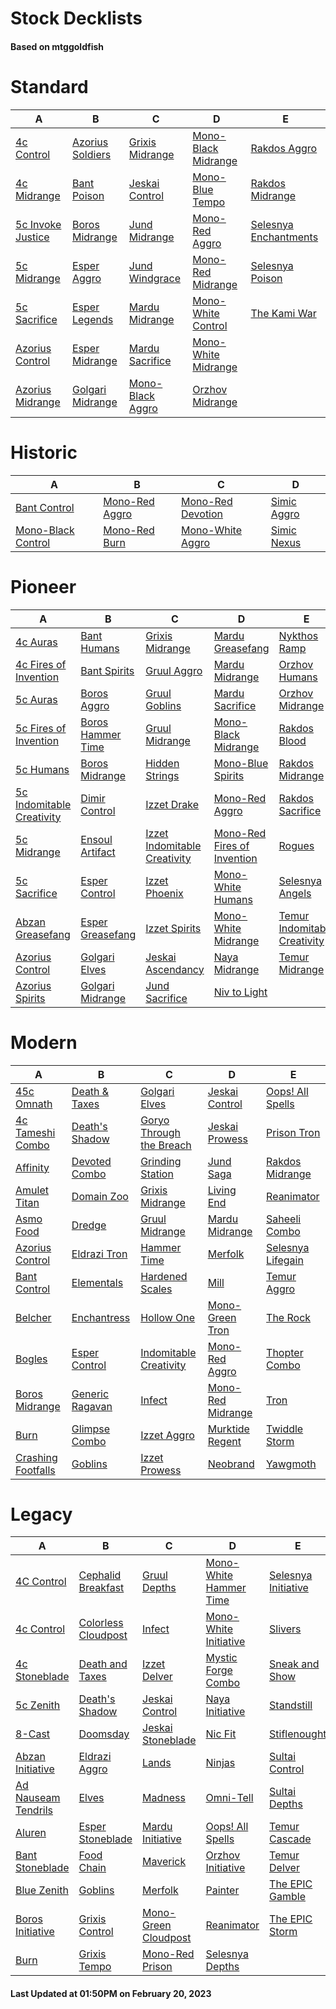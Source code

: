# Stock Decklists
#### Based on mtggoldfish


# Standard

|                                  A                                   |                                 B                                  |                                 C                                  |                                    D                                     |                                      E                                       |
|----------------------------------------------------------------------|--------------------------------------------------------------------|--------------------------------------------------------------------|--------------------------------------------------------------------------|------------------------------------------------------------------------------|
|[4c Control](./mtggoldfish/Standard/decks/4c_Control.md)              |[Azorius Soldiers](./mtggoldfish/Standard/decks/Azorius_Soldiers.md)|[Grixis Midrange](./mtggoldfish/Standard/decks/Grixis_Midrange.md)  |[Mono-Black Midrange](./mtggoldfish/Standard/decks/Mono-Black_Midrange.md)|[Rakdos Aggro](./mtggoldfish/Standard/decks/Rakdos_Aggro.md)                  |
|[4c Midrange](./mtggoldfish/Standard/decks/4c_Midrange.md)            |[Bant Poison](./mtggoldfish/Standard/decks/Bant_Poison.md)          |[Jeskai Control](./mtggoldfish/Standard/decks/Jeskai_Control.md)    |[Mono-Blue Tempo](./mtggoldfish/Standard/decks/Mono-Blue_Tempo.md)        |[Rakdos Midrange](./mtggoldfish/Standard/decks/Rakdos_Midrange.md)            |
|[5c Invoke Justice](./mtggoldfish/Standard/decks/5c_Invoke_Justice.md)|[Boros Midrange](./mtggoldfish/Standard/decks/Boros_Midrange.md)    |[Jund Midrange](./mtggoldfish/Standard/decks/Jund_Midrange.md)      |[Mono-Red Aggro](./mtggoldfish/Standard/decks/Mono-Red_Aggro.md)          |[Selesnya Enchantments](./mtggoldfish/Standard/decks/Selesnya_Enchantments.md)|
|[5c Midrange](./mtggoldfish/Standard/decks/5c_Midrange.md)            |[Esper Aggro](./mtggoldfish/Standard/decks/Esper_Aggro.md)          |[Jund Windgrace](./mtggoldfish/Standard/decks/Jund_Windgrace.md)    |[Mono-Red Midrange](./mtggoldfish/Standard/decks/Mono-Red_Midrange.md)    |[Selesnya Poison](./mtggoldfish/Standard/decks/Selesnya_Poison.md)            |
|[5c Sacrifice](./mtggoldfish/Standard/decks/5c_Sacrifice.md)          |[Esper Legends](./mtggoldfish/Standard/decks/Esper_Legends.md)      |[Mardu Midrange](./mtggoldfish/Standard/decks/Mardu_Midrange.md)    |[Mono-White Control](./mtggoldfish/Standard/decks/Mono-White_Control.md)  |[The Kami War](./mtggoldfish/Standard/decks/The_Kami_War.md)                  |
|[Azorius Control](./mtggoldfish/Standard/decks/Azorius_Control.md)    |[Esper Midrange](./mtggoldfish/Standard/decks/Esper_Midrange.md)    |[Mardu Sacrifice](./mtggoldfish/Standard/decks/Mardu_Sacrifice.md)  |[Mono-White Midrange](./mtggoldfish/Standard/decks/Mono-White_Midrange.md)|                                                                              |
|[Azorius Midrange](./mtggoldfish/Standard/decks/Azorius_Midrange.md)  |[Golgari Midrange](./mtggoldfish/Standard/decks/Golgari_Midrange.md)|[Mono-Black Aggro](./mtggoldfish/Standard/decks/Mono-Black_Aggro.md)|[Orzhov Midrange](./mtggoldfish/Standard/decks/Orzhov_Midrange.md)        |                                                                              |


# Historic

|                                   A                                    |                               B                                |                                  C                                   |                            D                             |
|------------------------------------------------------------------------|----------------------------------------------------------------|----------------------------------------------------------------------|----------------------------------------------------------|
|[Bant Control](./mtggoldfish/Historic/decks/Bant_Control.md)            |[Mono-Red Aggro](./mtggoldfish/Historic/decks/Mono-Red_Aggro.md)|[Mono-Red Devotion](./mtggoldfish/Historic/decks/Mono-Red_Devotion.md)|[Simic Aggro](./mtggoldfish/Historic/decks/Simic_Aggro.md)|
|[Mono-Black Control](./mtggoldfish/Historic/decks/Mono-Black_Control.md)|[Mono-Red Burn](./mtggoldfish/Historic/decks/Mono-Red_Burn.md)  |[Mono-White Aggro](./mtggoldfish/Historic/decks/Mono-White_Aggro.md)  |[Simic Nexus](./mtggoldfish/Historic/decks/Simic_Nexus.md)|


# Pioneer

|                                          A                                          |                                  B                                  |                                             C                                             |                                            D                                            |                                             E                                             |
|-------------------------------------------------------------------------------------|---------------------------------------------------------------------|-------------------------------------------------------------------------------------------|-----------------------------------------------------------------------------------------|-------------------------------------------------------------------------------------------|
|[4c Auras](./mtggoldfish/Pioneer/decks/4c_Auras.md)                                  |[Bant Humans](./mtggoldfish/Pioneer/decks/Bant_Humans.md)            |[Grixis Midrange](./mtggoldfish/Pioneer/decks/Grixis_Midrange.md)                          |[Mardu Greasefang](./mtggoldfish/Pioneer/decks/Mardu_Greasefang.md)                      |[Nykthos Ramp](./mtggoldfish/Pioneer/decks/Nykthos_Ramp.md)                                |
|[4c Fires of Invention](./mtggoldfish/Pioneer/decks/4c_Fires_of_Invention.md)        |[Bant Spirits](./mtggoldfish/Pioneer/decks/Bant_Spirits.md)          |[Gruul Aggro](./mtggoldfish/Pioneer/decks/Gruul_Aggro.md)                                  |[Mardu Midrange](./mtggoldfish/Pioneer/decks/Mardu_Midrange.md)                          |[Orzhov Humans](./mtggoldfish/Pioneer/decks/Orzhov_Humans.md)                              |
|[5c Auras](./mtggoldfish/Pioneer/decks/5c_Auras.md)                                  |[Boros Aggro](./mtggoldfish/Pioneer/decks/Boros_Aggro.md)            |[Gruul Goblins](./mtggoldfish/Pioneer/decks/Gruul_Goblins.md)                              |[Mardu Sacrifice](./mtggoldfish/Pioneer/decks/Mardu_Sacrifice.md)                        |[Orzhov Midrange](./mtggoldfish/Pioneer/decks/Orzhov_Midrange.md)                          |
|[5c Fires of Invention](./mtggoldfish/Pioneer/decks/5c_Fires_of_Invention.md)        |[Boros Hammer Time](./mtggoldfish/Pioneer/decks/Boros_Hammer_Time.md)|[Gruul Midrange](./mtggoldfish/Pioneer/decks/Gruul_Midrange.md)                            |[Mono-Black Midrange](./mtggoldfish/Pioneer/decks/Mono-Black_Midrange.md)                |[Rakdos Blood](./mtggoldfish/Pioneer/decks/Rakdos_Blood.md)                                |
|[5c Humans](./mtggoldfish/Pioneer/decks/5c_Humans.md)                                |[Boros Midrange](./mtggoldfish/Pioneer/decks/Boros_Midrange.md)      |[Hidden Strings](./mtggoldfish/Pioneer/decks/Hidden_Strings.md)                            |[Mono-Blue Spirits](./mtggoldfish/Pioneer/decks/Mono-Blue_Spirits.md)                    |[Rakdos Midrange](./mtggoldfish/Pioneer/decks/Rakdos_Midrange.md)                          |
|[5c Indomitable Creativity](./mtggoldfish/Pioneer/decks/5c_Indomitable_Creativity.md)|[Dimir Control](./mtggoldfish/Pioneer/decks/Dimir_Control.md)        |[Izzet Drake](./mtggoldfish/Pioneer/decks/Izzet_Drake.md)                                  |[Mono-Red Aggro](./mtggoldfish/Pioneer/decks/Mono-Red_Aggro.md)                          |[Rakdos Sacrifice](./mtggoldfish/Pioneer/decks/Rakdos_Sacrifice.md)                        |
|[5c Midrange](./mtggoldfish/Pioneer/decks/5c_Midrange.md)                            |[Ensoul Artifact](./mtggoldfish/Pioneer/decks/Ensoul_Artifact.md)    |[Izzet Indomitable Creativity](./mtggoldfish/Pioneer/decks/Izzet_Indomitable_Creativity.md)|[Mono-Red Fires of Invention](./mtggoldfish/Pioneer/decks/Mono-Red_Fires_of_Invention.md)|[Rogues](./mtggoldfish/Pioneer/decks/Rogues.md)                                            |
|[5c Sacrifice](./mtggoldfish/Pioneer/decks/5c_Sacrifice.md)                          |[Esper Control](./mtggoldfish/Pioneer/decks/Esper_Control.md)        |[Izzet Phoenix](./mtggoldfish/Pioneer/decks/Izzet_Phoenix.md)                              |[Mono-White Humans](./mtggoldfish/Pioneer/decks/Mono-White_Humans.md)                    |[Selesnya Angels](./mtggoldfish/Pioneer/decks/Selesnya_Angels.md)                          |
|[Abzan Greasefang](./mtggoldfish/Pioneer/decks/Abzan_Greasefang.md)                  |[Esper Greasefang](./mtggoldfish/Pioneer/decks/Esper_Greasefang.md)  |[Izzet Spirits](./mtggoldfish/Pioneer/decks/Izzet_Spirits.md)                              |[Mono-White Midrange](./mtggoldfish/Pioneer/decks/Mono-White_Midrange.md)                |[Temur Indomitable Creativity](./mtggoldfish/Pioneer/decks/Temur_Indomitable_Creativity.md)|
|[Azorius Control](./mtggoldfish/Pioneer/decks/Azorius_Control.md)                    |[Golgari Elves](./mtggoldfish/Pioneer/decks/Golgari_Elves.md)        |[Jeskai Ascendancy](./mtggoldfish/Pioneer/decks/Jeskai_Ascendancy.md)                      |[Naya Midrange](./mtggoldfish/Pioneer/decks/Naya_Midrange.md)                            |[Temur Midrange](./mtggoldfish/Pioneer/decks/Temur_Midrange.md)                            |
|[Azorius Spirits](./mtggoldfish/Pioneer/decks/Azorius_Spirits.md)                    |[Golgari Midrange](./mtggoldfish/Pioneer/decks/Golgari_Midrange.md)  |[Jund Sacrifice](./mtggoldfish/Pioneer/decks/Jund_Sacrifice.md)                            |[Niv to Light](./mtggoldfish/Pioneer/decks/Niv_to_Light.md)                              |                                                                                           |


# Modern

|                                  A                                   |                               B                                |                                        C                                         |                                 D                                  |                                 E                                  |
|----------------------------------------------------------------------|----------------------------------------------------------------|----------------------------------------------------------------------------------|--------------------------------------------------------------------|--------------------------------------------------------------------|
|[45c Omnath](./mtggoldfish/Modern/decks/45c_Omnath.md)                |[Death & Taxes](./mtggoldfish/Modern/decks/Death_&_Taxes.md)    |[Golgari Elves](./mtggoldfish/Modern/decks/Golgari_Elves.md)                      |[Jeskai Control](./mtggoldfish/Modern/decks/Jeskai_Control.md)      |[Oops! All Spells](./mtggoldfish/Modern/decks/Oops!_All_Spells.md)  |
|[4c Tameshi Combo](./mtggoldfish/Modern/decks/4c_Tameshi_Combo.md)    |[Death's Shadow](./mtggoldfish/Modern/decks/Death's_Shadow.md)  |[Goryo Through the Breach](./mtggoldfish/Modern/decks/Goryo_Through_the_Breach.md)|[Jeskai Prowess](./mtggoldfish/Modern/decks/Jeskai_Prowess.md)      |[Prison Tron](./mtggoldfish/Modern/decks/Prison_Tron.md)            |
|[Affinity](./mtggoldfish/Modern/decks/Affinity.md)                    |[Devoted Combo](./mtggoldfish/Modern/decks/Devoted_Combo.md)    |[Grinding Station](./mtggoldfish/Modern/decks/Grinding_Station.md)                |[Jund Saga](./mtggoldfish/Modern/decks/Jund_Saga.md)                |[Rakdos Midrange](./mtggoldfish/Modern/decks/Rakdos_Midrange.md)    |
|[Amulet Titan](./mtggoldfish/Modern/decks/Amulet_Titan.md)            |[Domain Zoo](./mtggoldfish/Modern/decks/Domain_Zoo.md)          |[Grixis Midrange](./mtggoldfish/Modern/decks/Grixis_Midrange.md)                  |[Living End](./mtggoldfish/Modern/decks/Living_End.md)              |[Reanimator](./mtggoldfish/Modern/decks/Reanimator.md)              |
|[Asmo Food](./mtggoldfish/Modern/decks/Asmo_Food.md)                  |[Dredge](./mtggoldfish/Modern/decks/Dredge.md)                  |[Gruul Midrange](./mtggoldfish/Modern/decks/Gruul_Midrange.md)                    |[Mardu Midrange](./mtggoldfish/Modern/decks/Mardu_Midrange.md)      |[Saheeli Combo](./mtggoldfish/Modern/decks/Saheeli_Combo.md)        |
|[Azorius Control](./mtggoldfish/Modern/decks/Azorius_Control.md)      |[Eldrazi Tron](./mtggoldfish/Modern/decks/Eldrazi_Tron.md)      |[Hammer Time](./mtggoldfish/Modern/decks/Hammer_Time.md)                          |[Merfolk](./mtggoldfish/Modern/decks/Merfolk.md)                    |[Selesnya Lifegain](./mtggoldfish/Modern/decks/Selesnya_Lifegain.md)|
|[Bant Control](./mtggoldfish/Modern/decks/Bant_Control.md)            |[Elementals](./mtggoldfish/Modern/decks/Elementals.md)          |[Hardened Scales](./mtggoldfish/Modern/decks/Hardened_Scales.md)                  |[Mill](./mtggoldfish/Modern/decks/Mill.md)                          |[Temur Aggro](./mtggoldfish/Modern/decks/Temur_Aggro.md)            |
|[Belcher](./mtggoldfish/Modern/decks/Belcher.md)                      |[Enchantress](./mtggoldfish/Modern/decks/Enchantress.md)        |[Hollow One](./mtggoldfish/Modern/decks/Hollow_One.md)                            |[Mono-Green Tron](./mtggoldfish/Modern/decks/Mono-Green_Tron.md)    |[The Rock](./mtggoldfish/Modern/decks/The_Rock.md)                  |
|[Bogles](./mtggoldfish/Modern/decks/Bogles.md)                        |[Esper Control](./mtggoldfish/Modern/decks/Esper_Control.md)    |[Indomitable Creativity](./mtggoldfish/Modern/decks/Indomitable_Creativity.md)    |[Mono-Red Aggro](./mtggoldfish/Modern/decks/Mono-Red_Aggro.md)      |[Thopter Combo](./mtggoldfish/Modern/decks/Thopter_Combo.md)        |
|[Boros Midrange](./mtggoldfish/Modern/decks/Boros_Midrange.md)        |[Generic Ragavan](./mtggoldfish/Modern/decks/Generic_Ragavan.md)|[Infect](./mtggoldfish/Modern/decks/Infect.md)                                    |[Mono-Red Midrange](./mtggoldfish/Modern/decks/Mono-Red_Midrange.md)|[Tron](./mtggoldfish/Modern/decks/Tron.md)                          |
|[Burn](./mtggoldfish/Modern/decks/Burn.md)                            |[Glimpse Combo](./mtggoldfish/Modern/decks/Glimpse_Combo.md)    |[Izzet Aggro](./mtggoldfish/Modern/decks/Izzet_Aggro.md)                          |[Murktide Regent](./mtggoldfish/Modern/decks/Murktide_Regent.md)    |[Twiddle Storm](./mtggoldfish/Modern/decks/Twiddle_Storm.md)        |
|[Crashing Footfalls](./mtggoldfish/Modern/decks/Crashing_Footfalls.md)|[Goblins](./mtggoldfish/Modern/decks/Goblins.md)                |[Izzet Prowess](./mtggoldfish/Modern/decks/Izzet_Prowess.md)                      |[Neobrand](./mtggoldfish/Modern/decks/Neobrand.md)                  |[Yawgmoth](./mtggoldfish/Modern/decks/Yawgmoth.md)                  |


# Legacy

|                                   A                                    |                                   B                                    |                                    C                                     |                                      D                                       |                                   E                                    |
|------------------------------------------------------------------------|------------------------------------------------------------------------|--------------------------------------------------------------------------|------------------------------------------------------------------------------|------------------------------------------------------------------------|
|[4C Control](./mtggoldfish/Legacy/decks/4C_Control.md)                  |[Cephalid Breakfast](./mtggoldfish/Legacy/decks/Cephalid_Breakfast.md)  |[Gruul Depths](./mtggoldfish/Legacy/decks/Gruul_Depths.md)                |[Mono-White Hammer Time](./mtggoldfish/Legacy/decks/Mono-White_Hammer_Time.md)|[Selesnya Initiative](./mtggoldfish/Legacy/decks/Selesnya_Initiative.md)|
|[4c Control](./mtggoldfish/Legacy/decks/4c_Control.md)                  |[Colorless Cloudpost](./mtggoldfish/Legacy/decks/Colorless_Cloudpost.md)|[Infect](./mtggoldfish/Legacy/decks/Infect.md)                            |[Mono-White Initiative](./mtggoldfish/Legacy/decks/Mono-White_Initiative.md)  |[Slivers](./mtggoldfish/Legacy/decks/Slivers.md)                        |
|[4c Stoneblade](./mtggoldfish/Legacy/decks/4c_Stoneblade.md)            |[Death and Taxes](./mtggoldfish/Legacy/decks/Death_and_Taxes.md)        |[Izzet Delver](./mtggoldfish/Legacy/decks/Izzet_Delver.md)                |[Mystic Forge Combo](./mtggoldfish/Legacy/decks/Mystic_Forge_Combo.md)        |[Sneak and Show](./mtggoldfish/Legacy/decks/Sneak_and_Show.md)          |
|[5c Zenith](./mtggoldfish/Legacy/decks/5c_Zenith.md)                    |[Death's Shadow](./mtggoldfish/Legacy/decks/Death's_Shadow.md)          |[Jeskai Control](./mtggoldfish/Legacy/decks/Jeskai_Control.md)            |[Naya Initiative](./mtggoldfish/Legacy/decks/Naya_Initiative.md)              |[Standstill](./mtggoldfish/Legacy/decks/Standstill.md)                  |
|[8-Cast](./mtggoldfish/Legacy/decks/8-Cast.md)                          |[Doomsday](./mtggoldfish/Legacy/decks/Doomsday.md)                      |[Jeskai Stoneblade](./mtggoldfish/Legacy/decks/Jeskai_Stoneblade.md)      |[Nic Fit](./mtggoldfish/Legacy/decks/Nic_Fit.md)                              |[Stiflenought](./mtggoldfish/Legacy/decks/Stiflenought.md)              |
|[Abzan Initiative](./mtggoldfish/Legacy/decks/Abzan_Initiative.md)      |[Eldrazi Aggro](./mtggoldfish/Legacy/decks/Eldrazi_Aggro.md)            |[Lands](./mtggoldfish/Legacy/decks/Lands.md)                              |[Ninjas](./mtggoldfish/Legacy/decks/Ninjas.md)                                |[Sultai Control](./mtggoldfish/Legacy/decks/Sultai_Control.md)          |
|[Ad Nauseam Tendrils](./mtggoldfish/Legacy/decks/Ad_Nauseam_Tendrils.md)|[Elves](./mtggoldfish/Legacy/decks/Elves.md)                            |[Madness](./mtggoldfish/Legacy/decks/Madness.md)                          |[Omni-Tell](./mtggoldfish/Legacy/decks/Omni-Tell.md)                          |[Sultai Depths](./mtggoldfish/Legacy/decks/Sultai_Depths.md)            |
|[Aluren](./mtggoldfish/Legacy/decks/Aluren.md)                          |[Esper Stoneblade](./mtggoldfish/Legacy/decks/Esper_Stoneblade.md)      |[Mardu Initiative](./mtggoldfish/Legacy/decks/Mardu_Initiative.md)        |[Oops! All Spells](./mtggoldfish/Legacy/decks/Oops!_All_Spells.md)            |[Temur Cascade](./mtggoldfish/Legacy/decks/Temur_Cascade.md)            |
|[Bant Stoneblade](./mtggoldfish/Legacy/decks/Bant_Stoneblade.md)        |[Food Chain](./mtggoldfish/Legacy/decks/Food_Chain.md)                  |[Maverick](./mtggoldfish/Legacy/decks/Maverick.md)                        |[Orzhov Initiative](./mtggoldfish/Legacy/decks/Orzhov_Initiative.md)          |[Temur Delver](./mtggoldfish/Legacy/decks/Temur_Delver.md)              |
|[Blue Zenith](./mtggoldfish/Legacy/decks/Blue_Zenith.md)                |[Goblins](./mtggoldfish/Legacy/decks/Goblins.md)                        |[Merfolk](./mtggoldfish/Legacy/decks/Merfolk.md)                          |[Painter](./mtggoldfish/Legacy/decks/Painter.md)                              |[The EPIC Gamble](./mtggoldfish/Legacy/decks/The_EPIC_Gamble.md)        |
|[Boros Initiative](./mtggoldfish/Legacy/decks/Boros_Initiative.md)      |[Grixis Control](./mtggoldfish/Legacy/decks/Grixis_Control.md)          |[Mono-Green Cloudpost](./mtggoldfish/Legacy/decks/Mono-Green_Cloudpost.md)|[Reanimator](./mtggoldfish/Legacy/decks/Reanimator.md)                        |[The EPIC Storm](./mtggoldfish/Legacy/decks/The_EPIC_Storm.md)          |
|[Burn](./mtggoldfish/Legacy/decks/Burn.md)                              |[Grixis Tempo](./mtggoldfish/Legacy/decks/Grixis_Tempo.md)              |[Mono-Red Prison](./mtggoldfish/Legacy/decks/Mono-Red_Prison.md)          |[Selesnya Depths](./mtggoldfish/Legacy/decks/Selesnya_Depths.md)              |                                                                        |



#### Last Updated at 01:50PM on February 20, 2023